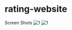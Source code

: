 # rating-website
Screen Shots
![1](https://user-images.githubusercontent.com/36894305/40264197-9c901b22-5aec-11e8-825d-0b3dd7ded37a.JPG)
![1](https://user-images.githubusercontent.com/36894305/40591459-cc3eecd2-61df-11e8-8527-bc5bb45df9eb.JPG)
